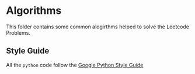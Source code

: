 # Algorithms

This folder contains some common alogirthms helped to solve the Leetcode Problems.

## Style Guide

All the `python` code follow the [Google Python Style Guide](http://google.github.io/styleguide/pyguide.html)
